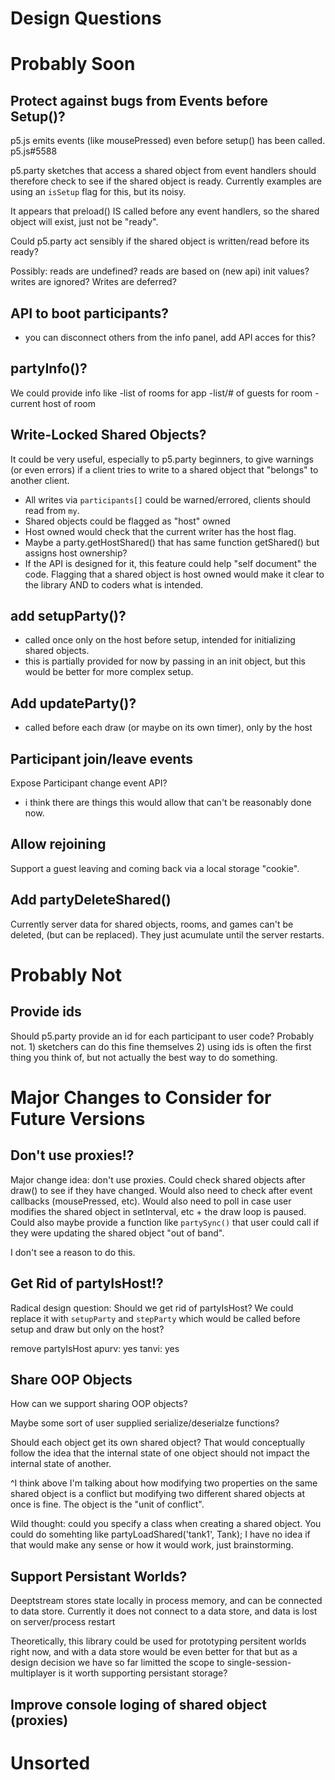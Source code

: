 # Design Questions

# Probably Soon

## Protect against bugs from Events before Setup()?

p5.js emits events (like mousePressed) even before setup() has been called. p5.js#5588

p5.party sketches that access a shared object from event handlers should therefore check to see if the shared object is ready. Currently examples are using an `isSetup` flag for this, but its noisy.

It appears that preload() IS called before any event handlers, so the shared object will exist, just not be "ready".

Could p5.party act sensibly if the shared object is written/read before its ready?

Possibly: reads are undefined? reads are based on (new api) init values? writes are ignored? Writes are deferred?

## API to boot participants?

- you can disconnect others from the info panel, add API acces for this?

## partyInfo()?

We could provide info like
-list of rooms for app
-list/# of guests for room
-current host of room

## Write-Locked Shared Objects?

It could be very useful, especially to p5.party beginners, to give warnings (or even errors) if a client tries to write to a shared object that "belongs" to another client.

- All writes via `participants[]` could be warned/errored, clients should read from `my`.
- Shared objects could be flagged as "host" owned
- Host owned would check that the current writer has the host flag.
- Maybe a party.getHostShared() that has same function getShared() but assigns host ownership?
- If the API is designed for it, this feature could help "self document" the code. Flagging that a shared object is host owned would make it clear to the library AND to coders what is intended.

## add setupParty()?

- called once only on the host before setup, intended for initializing shared objects.
- this is partially provided for now by passing in an init object, but this would be better for more complex setup.

## Add updateParty()?

- called before each draw (or maybe on its own timer), only by the host

## Participant join/leave events

Expose Participant change event API?

- i think there are things this would allow that can't be reasonably done now.

## Allow rejoining

Support a guest leaving and coming back via a local storage "cookie".

## Add partyDeleteShared()

Currently server data for shared objects, rooms, and games can't be deleted, (but can be replaced). They just acumulate until the server restarts.

# Probably Not

## Provide ids

Should p5.party provide an id for each participant to user code?
Probably not. 1) sketchers can do this fine themselves 2) using ids is often the first thing you think of, but not actually the best way to do something.

# Major Changes to Consider for Future Versions

## Don't use proxies!?

Major change idea: don't use proxies. Could check shared objects after draw() to see if they have changed. Would also need to check after event callbacks (mousePressed, etc). Would also need to poll in case user modifies the shared object in setInterval, etc + the draw loop is paused. Could also maybe provide a function like `partySync()` that user could call if they were updating the shared object "out of band".

I don't see a reason to do this.

## Get Rid of partyIsHost!?

Radical design question: Should we get rid of partyIsHost? We could replace it with `setupParty` and `stepParty` which would be called before setup and draw but only on the host?

remove partyIsHost
apurv: yes
tanvi: yes

## Share OOP Objects

How can we support sharing OOP objects?

Maybe some sort of user supplied serialize/deserialze functions?

Should each object get its own shared object? That would conceptually follow the idea that the internal state of one object should not impact the internal state of another.

^I think above I'm talking about how modifying two properties on the same shared object is a conflict but modifying two different shared objects at once is fine. The object is the "unit of conflict".

Wild thought: could you specify a class when creating a shared object. You could do somehting like partyLoadShared('tank1', Tank); I have no idea if that would make any sense or how it would work, just brainstorming.

## Support Persistant Worlds?

Deeptstream stores state locally in process memory, and can be connected to data store. Currently it does not connect to a data store, and data is lost on server/process restart

Theoretically, this library could be used for prototyping persitent worlds right now, and with a data store would be even better for that but as a design decision we have so far limitted the scope to single-session-multiplayer is it worth supporting persistant storage?

## Improve console loging of shared object (proxies)

# Unsorted
